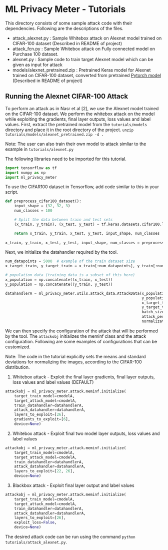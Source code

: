 # ML Privacy Meter - Tutorials
This directory consists of some sample attack code with their dependencies.
Following are the descriptions of the files.
- attack_alexnet.py : Sample Whitebox attack on Alexnet model trained on CIFAR-100 dataset (Described in README of project)
- attack_fcn.py : Sample Whitebox attack on Fully connected model on Purchase 100 dataset.
- alexnet.py : Sample code to train target Alexnet model which can be given as input for attack
- models/alexnet_pretrained.zip	: Pretrained Keras model for Alexnet trained on CIFAR-100 dataset, converted from pretrained [Pytorch model](https://github.com/bearpaw/pytorch-classification#pretrained-models) (Described in README of project)

## Running the Alexnet CIFAR-100 Attack
To perform an attack as in Nasr et al [2], we use the Alexnet model trained on the CIFAR-100 dataset. We perform the whitebox attack on the model while exploiting the gradients, final layer outputs, loss values and label values.
First, extract the pretrained model from the `tutorials/models` directory and place it in the root directory of the project. `unzip tutorials/models/alexnet_pretrained.zip -d .`

Note: The user can also train their own model to attack simliar to the example in `tutorials/alexnet.py`

The following libraries need to be imported for this tutorial.

```python
import tensorflow as tf
import numpy as np
import ml_privacy_meter
```

To use the CIFAR100 dataset in Tensorflow, add code similar to this in your script.

```python
def preprocess_cifar100_dataset():
    input_shape = (32, 32, 3)
    num_classes = 100

    # Split the data between train and test sets
    (x_train, y_train), (x_test, y_test) = tf.keras.datasets.cifar100.load_data()

    return x_train, y_train, x_test, y_test, input_shape, num_classes
    
x_train, y_train, x_test, y_test, input_shape, num_classes = preprocess_cifar100_dataset()
```

Next, we initialize the datahandler required by the tool.

```python
num_datapoints = 5000  # example of the train dataset size
x_target_train, y_target_train = x_train[:num_datapoints], y_train[:num_datapoints]

# population data (training data is a subset of this here)
x_population = np.concatenate((x_train, x_test))
y_population = np.concatenate((y_train, y_test))

datahandlerA = ml_privacy_meter.utils.attack_data.AttackData(x_population=x_population,
                                                             y_population=y_population,
                                                             x_target_train=x_target_train,
                                                             y_target_train=y_target_train,
                                                             batch_size=100,
                                                             attack_percentage=10, input_shape=input_shape,
                                                             normalization=True)
```

We can then specify the configuration of the attack that will be performed by the tool. The `attackobj` initializes the meminf class and the attack configuration. Following are some examples of configurations that can be customized.

Note: The code in the tutorial explicitly sets the means and standard deviations for normalizing the images, according to the CIFAR-100 distribution.

1. Whitebox attack - Exploit the final layer gradients, final layer outputs, loss values and label values (DEFAULT)
```python
attackobj = ml_privacy_meter.attack.meminf.initialize(
    target_train_model=cmodelA,
    target_attack_model=cmodelA,
    train_datahandler=datahandlerA,
    attack_datahandler=datahandlerA,
    layers_to_exploit=[26],
    gradients_to_exploit=[6],
    device=None)
```

2. Whitebox attack - Exploit final two model layer outputs, loss values and label values
```python
attackobj = ml_privacy_meter.attack.meminf.initialize(
    target_train_model=cmodelA,
    target_attack_model=cmodelA,
    train_datahandler=datahandlerA,
    attack_datahandler=datahandlerA,
    layers_to_exploit=[22, 26],
    device=None)
```

3. Blackbox attack - Exploit final layer output and label values
```python
attackobj = ml_privacy_meter.attack.meminf.initialize(
    target_train_model=cmodelA,
    target_attack_model=cmodelA,
    train_datahandler=datahandlerA,
    attack_datahandler=datahandlerA,
    layers_to_exploit=[26],
	exploit_loss=False,
    device=None)
```

The desired attack code can be run using the command `python tutorials/attack_alexnet.py`.
